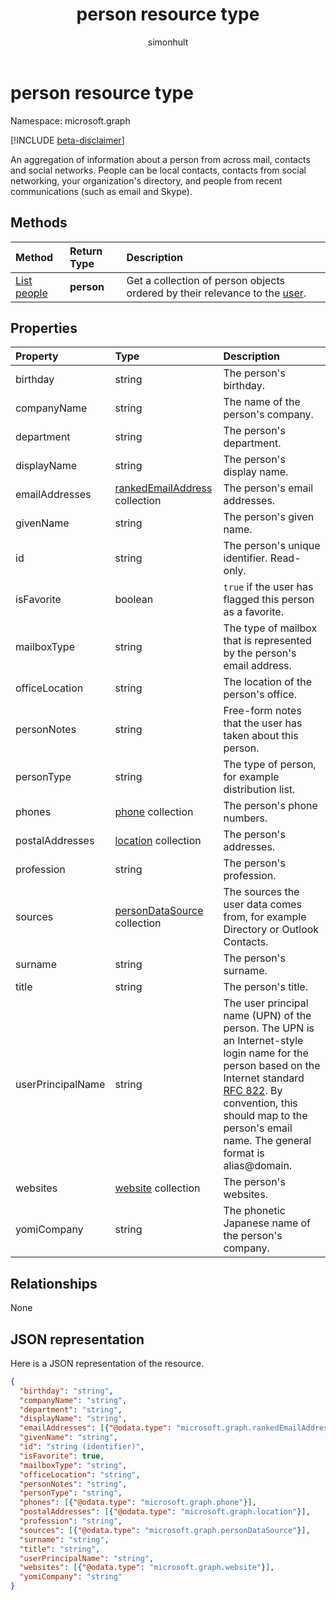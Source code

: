 ﻿---
title: "person resource type"
description: "An aggregation of information about a person from across mail, contacts and social networks. People can be local contacts, contacts from social networking, your organization's directory, and people from recent communications (such as email and Skype)."
author: "simonhult"
localization_priority: Normal
ms.prod: "insights"
doc_type: resourcePageType
---

# person resource type

Namespace: microsoft.graph

[!INCLUDE [beta-disclaimer](../../includes/beta-disclaimer.md)]

An aggregation of information about a person from across mail, contacts and social networks. People can be local contacts, contacts from social networking, your organization's directory, and people from recent communications (such as email and Skype).

## Methods

| Method                                    | Return Type | Description                                                                                        |
| :---------------------------------------- | :---------- | :------------------------------------------------------------------------------------------------- |
| [List people](../api/user-list-people.md) | **person**  | Get a collection of person objects ordered by their relevance to the [user](../resources/user.md). |

## Properties

| Property          | Type                                                   | Description                                                                                                                                                                                                                                                                        |
| :---------------- | :----------------------------------------------------- | :--------------------------------------------------------------------------------------------------------------------------------------------------------------------------------------------------------------------------------------------------------------------------------- |
| birthday          | string                                                 | The person's birthday.                                                                                                                                                                                                                                                             |
| companyName       | string                                                 | The name of the person's company.                                                                                                                                                                                                                                                  |
| department        | string                                                 | The person's department.                                                                                                                                                                                                                                                           |
| displayName       | string                                                 | The person's display name.                                                                                                                                                                                                                                                         |
| emailAddresses    | [rankedEmailAddress](rankedemailaddress.md) collection | The person's email addresses.                                                                                                                                                                                                                                                      |
| givenName         | string                                                 | The person's given name.                                                                                                                                                                                                                                                           |
| id                | string                                                 | The person's unique identifier. Read-only.                                                                                                                                                                                                                                         |
| isFavorite        | boolean                                                | `true` if the user has flagged this person as a favorite.                                                                                                                                                                                                                          |
| mailboxType       | string                                                 | The type of mailbox that is represented by the person's email address.                                                                                                                                                                                                             |
| officeLocation    | string                                                 | The location of the person's office.                                                                                                                                                                                                                                               |
| personNotes       | string                                                 | Free-form notes that the user has taken about this person.                                                                                                                                                                                                                         |
| personType        | string                                                 | The type of person, for example distribution list.                                                                                                                                                                                                                                 |
| phones            | [phone](phone.md) collection                           | The person's phone numbers.                                                                                                                                                                                                                                                        |
| postalAddresses   | [location](location.md) collection                     | The person's addresses.                                                                                                                                                                                                                                                            |
| profession        | string                                                 | The person's profession.                                                                                                                                                                                                                                                           |
| sources           | [personDataSource](persondatasource.md) collection     | The sources the user data comes from, for example Directory or Outlook Contacts.                                                                                                                                                                                                   |
| surname           | string                                                 | The person's surname.                                                                                                                                                                                                                                                              |
| title             | string                                                 | The person's title.                                                                                                                                                                                                                                                                |
| userPrincipalName | string                                                 | The user principal name (UPN) of the person. The UPN is an Internet-style login name for the person based on the Internet standard [RFC 822](https://www.ietf.org/rfc/rfc0822.txt). By convention, this should map to the person's email name. The general format is alias@domain. |
| websites          | [website](website.md) collection                       | The person's websites.                                                                                                                                                                                                                                                             |
| yomiCompany       | string                                                 | The phonetic Japanese name of the person's company.                                                                                                                                                                                                                                |

## Relationships

None

## JSON representation

Here is a JSON representation of the resource.

<!-- {
  "blockType": "resource",
  "optionalProperties": [

  ],
  "@odata.type": "microsoft.graph.person"
}-->

```json
{
  "birthday": "string",
  "companyName": "string",
  "department": "string",
  "displayName": "string",
  "emailAddresses": [{"@odata.type": "microsoft.graph.rankedEmailAddress"}],
  "givenName": "string",
  "id": "string (identifier)",
  "isFavorite": true,
  "mailboxType": "string",
  "officeLocation": "string",
  "personNotes": "string",
  "personType": "string",
  "phones": [{"@odata.type": "microsoft.graph.phone"}],
  "postalAddresses": [{"@odata.type": "microsoft.graph.location"}],
  "profession": "string",
  "sources": [{"@odata.type": "microsoft.graph.personDataSource"}],
  "surname": "string",
  "title": "string",
  "userPrincipalName": "string",
  "websites": [{"@odata.type": "microsoft.graph.website"}],
  "yomiCompany": "string"
}

```

<!-- uuid: 8fcb5dbc-d5aa-4681-8e31-b001d5168d79
2015-10-25 14:57:30 UTC -->

<!--
{
  "type": "#page.annotation",
  "description": "person resource",
  "keywords": "",
  "section": "documentation",
  "tocPath": "",
  "suppressions": []
}
-->
